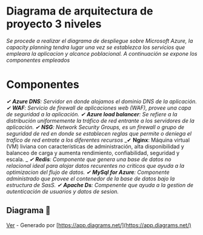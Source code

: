 # Diagrama de arquitectura de proyecto 3 niveles

_Se procede a realizar el diagrama de despliegue sobre Microsoft Azure, la capacity planning tendra lugar una vez se establezca los servicios que empleara la aplicacion y alcance poblacional._
_A continuación se expone los componentes empleados_

# Componentes

_✔ **Azure DNS**: Servidor en donde alojamos el dominio DNS de la aplicación._
_✔ **WAF**: Servicio de firewall de aplicaciones web (WAF), provee una capa de seguridad a la aplicación._
_✔ **Azure load balancer**: Se refiere a la distribución uniformemente la tráfico de red entrante a los servidores de la aplicación._
_✔ **NSG**: Network Security Groups, es un firewall o grupo de seguridad de red en donde se establecen reglas que permite o deniega el trafico de red entrate a los diferentes recursos_
_✔ **Nginx**: Máquina virtual (VM) liviana con características de administración, alta disponibilidad y balanceo de carga y aumenta rendimiento, confiabilidad, seguridad y escala. _
_✔ **Redis**: Componente que genera una base de datos no relacional ideal para alojar datos recurentes no criticos que ayuda a la optimizacion del flujo de datos._
_✔ **MySql for Azure**: Componente administrado que provee el contenedor de la base de datos bajo la estructura de SasS._
_✔ **Apache Ds**: Compenente que ayuda a la gestion de autenticación de usuarios y datos de sesion._


## Diagrama 📌

[Ver](https://viewer.diagrams.net/?highlight=0000ff&edit=_blank&layers=1&nav=1&title=Untitled%20Diagram.drawio#Uhttps%3A%2F%2Fraw.githubusercontent.com%2Falexrodriguez1218%2Ftest-architecting%2Fmaster%2FUntitled%2520Diagram.drawio) - Generado por [https://app.diagrams.net/](https://app.diagrams.net/)


